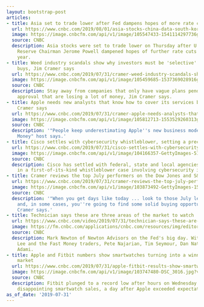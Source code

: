 ```yaml
---
layout: bootstrap-post
articles:
- title: Asia set to trade lower after Fed dampens hopes of more rate cuts
  url: https://www.cnbc.com/2019/08/01/asia-stocks-china-data-south-korea-currencies-in-focus.html
  image: https://image.cnbcfm.com/api/v1/image/105547433-1541114297736gettyimages-1055654284.jpeg?v=1564615466
  source: CNBC
  description: Asia stocks were set to trade lower on Thursday after U.S. Federal
    Reserve Chairman Jerome Powell dampened hopes of further rate cuts later this
    year.
- title: Weed industry scandals show why investors must be 'selective' about their
    buys, Jim Cramer says
  url: https://www.cnbc.com/2019/07/31/cramer-weed-industry-scandals-show-why-investors-must-be-selective.html
  image: https://image.cnbcfm.com/api/v1/image/105459685-1537369028916gettyimages-997157744.jpeg?v=1564612252
  source: CNBC
  description: Stay away from companies that only have vague plans pending regulatory
    approval that are losing a lot of money, Jim Cramer says.
- title: Apple needs new analysts that know how to cover its services business, Jim
    Cramer says
  url: https://www.cnbc.com/2019/07/31/cramer-apple-needs-analysts-that-know-to-cover-its-services-business.html
  image: https://image.cnbcfm.com/api/v1/image/105812713-1553529260313gettyimages-1132103977.jpeg?v=1564608953
  source: CNBC
  description: '"People keep underestimating Apple''s new business model," the "Mad
    Money" host says.'
- title: Cisco settles with cybersecurity whistleblower, setting a precedent
  url: https://www.cnbc.com/2019/07/31/cisco-settles-with-cybersecurity-whistleblower-setting-a-precedent.html
  image: https://image.cnbcfm.com/api/v1/image/104166357-GettyImages-519247456.jpg?v=1542232817
  source: CNBC
  description: Cisco has settled with federal, state and local agencies for $8.6 million
    in a first-of-its-kind whistleblower case involving cybersecurity issues.
- title: Cramer reviews the top July performers on the Dow Jones and S&P 500
  url: https://www.cnbc.com/2019/07/31/cramer-reviews-the-top-july-performers-on-the-dow-jones-and-sp-500.html
  image: https://image.cnbcfm.com/api/v1/image/103873492-GettyImages-152435919.jpg?v=1564608812
  source: CNBC
  description: '"When you get days like today ... look to those July leaders for guidance,
    and, in some cases, you''re going to find some solid buying opportunities," Jim
    Cramer says.'
- title: Technician says these are three areas of the market to watch
  url: https://www.cnbc.com/video/2019/07/31/technician-says-these-are-three-areas-of-the-market-to-watch.html
  image: https://fm.cnbc.com/applications/cnbc.com/resources/img/editorial/2019/07/31/106052458-15646104714ED3-FM-D-BLOCK-073119.600x400.jpg
  source: CNBC
  description: Mark Newton of Newton Advisors on the Fed's big day. With CNBC's Melissa
    Lee and the Fast Money traders, Pete Najarian, Tim Seymour, Dan Nathan and Guy
    Adami.
- title: Apple and Fitbit numbers show smartwatches turning into a winner-take-all
    market
  url: https://www.cnbc.com/2019/07/31/apple-fitbit-results-show-smartwatch-market-becoming-winner-take-all.html
  image: https://image.cnbcfm.com/api/v1/image/103747480-DSC_3016.jpg?v=1467047971
  source: CNBC
  description: Fitbit plunged to a record low after hours on Wednesday because of
    disappointing smartwatch sales, a day after Apple exceeded expectations.
as_of_date: '2019-07-31'
---
```


